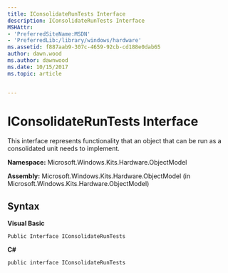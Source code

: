 ```yaml
---
title: IConsolidateRunTests Interface
description: IConsolidateRunTests Interface
MSHAttr:
- 'PreferredSiteName:MSDN'
- 'PreferredLib:/library/windows/hardware'
ms.assetid: f887aab9-307c-4659-92cb-cd188e0dab65
author: dawn.wood
ms.author: dawnwood
ms.date: 10/15/2017
ms.topic: article


---
```


# IConsolidateRunTests Interface


This interface represents functionality that an object that can be run as a consolidated unit needs to implement.

**Namespace:** Microsoft.Windows.Kits.Hardware.ObjectModel

**Assembly:** Microsoft.Windows.Kits.Hardware.ObjectModel (in Microsoft.Windows.Kits.Hardware.ObjectModel)

## <span id="Syntax"></span><span id="syntax"></span><span id="SYNTAX"></span>Syntax


**Visual Basic**

`Public Interface IConsolidateRunTests`

**C#**

`public interface IConsolidateRunTests`

 

 






